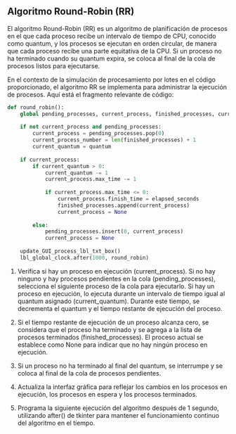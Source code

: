 ## Algoritmo Round-Robin (RR)

El algoritmo Round-Robin (RR) es un algoritmo de planificación de procesos en el que cada proceso recibe un intervalo de tiempo de CPU, conocido como quantum, y los procesos se ejecutan en orden circular, de manera que cada proceso recibe una parte equitativa de la CPU. Si un proceso no ha terminado cuando su quantum expira, se coloca al final de la cola de procesos listos para ejecutarse.

En el contexto de la simulación de procesamiento por lotes en el código proporcionado, el algoritmo RR se implementa para administrar la ejecución de procesos. Aquí está el fragmento relevante de código:

```python
def round_robin():
    global pending_processes, current_process, finished_processes, current_process_number, current_quantum
    
    if not current_process and pending_processes:
        current_process = pending_processes.pop(0)
        current_process_number = len(finished_processes) + 1
        current_quantum = quantum
        
    if current_process:
        if current_quantum > 0:
            current_quantum -= 1
            current_process.max_time -= 1
            
            if current_process.max_time <= 0:
                current_process.finish_time = elapsed_seconds
                finished_processes.append(current_process)
                current_process = None
                
        else:
            pending_processes.insert(0, current_process)
            current_process = None
            
    update_GUI_process_lbl_txt_box()
    lbl_global_clock.after(1000, round_robin)
```

1. Verifica si hay un proceso en ejecución (current_process). Si no hay ninguno y hay procesos pendientes en la cola (pending_processes), selecciona el siguiente proceso de la cola para ejecutarlo.
Si hay un proceso en ejecución, lo ejecuta durante un intervalo de tiempo igual al quantum asignado (current_quantum). Durante este tiempo, se decrementa el quantum y el tiempo restante de ejecución del proceso.

2. Si el tiempo restante de ejecución de un proceso alcanza cero, se considera que el proceso ha terminado y se agrega a la lista de procesos terminados (finished_processes). El proceso actual se establece como None para indicar que no hay ningún proceso en ejecución.

3. Si un proceso no ha terminado al final del quantum, se interrumpe y se coloca al final de la cola de procesos pendientes.

4. Actualiza la interfaz gráfica para reflejar los cambios en los procesos en ejecución, los procesos en espera y los procesos terminados.

5. Programa la siguiente ejecución del algoritmo después de 1 segundo, utilizando after() de tkinter para mantener el funcionamiento continuo del algoritmo en el tiempo.
